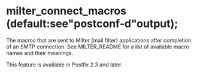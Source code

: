 # milter_connect_macros (default:see"postconf-d"output); 

 The macros that are sent to Milter (mail filter) applications
after completion of an SMTP connection. See MILTER_README
for a list of available macro names and their meanings. 

 This feature is available in Postfix 2.3 and later. 


